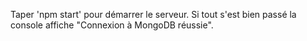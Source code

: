 Taper 'npm start' pour démarrer le serveur. Si tout s'est bien passé la console affiche "Connexion à MongoDB réussie".